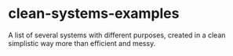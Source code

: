 # clean-systems-examples
A list of several systems with different purposes, created in a clean simplistic way more than efficient and messy.
